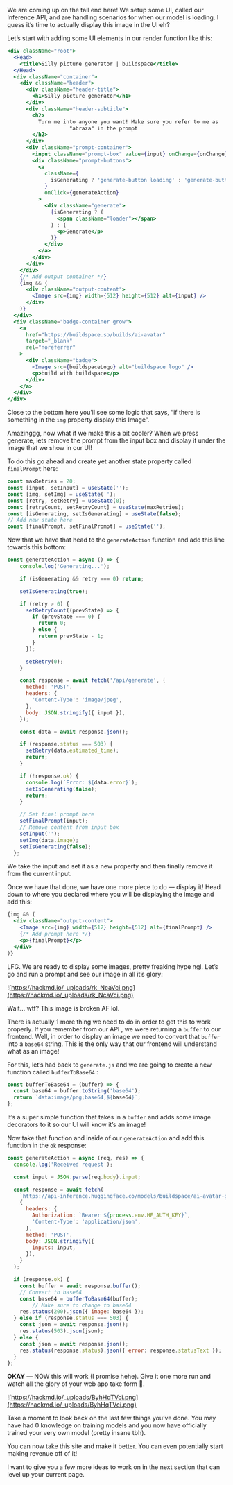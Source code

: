 We are coming up on the tail end here! We setup some UI, called our Inference API, and are handling scenarios for when our model is loading. I guess it’s time to actually display this image in the UI eh?

Let’s start with adding some UI elements in our render function like this:

```jsx
<div className="root">
  <Head>
    <title>Silly picture generator | buildspace</title>
  </Head>
  <div className="container">
    <div className="header">
      <div className="header-title">
        <h1>Silly picture generator</h1>
      </div>
      <div className="header-subtitle">
        <h2>
          Turn me into anyone you want! Make sure you refer to me as
					"abraza" in the prompt
        </h2>
      </div>
      <div className="prompt-container">
        <input className="prompt-box" value={input} onChange={onChange} />
        <div className="prompt-buttons">
          <a
            className={
              isGenerating ? 'generate-button loading' : 'generate-button'
            }
            onClick={generateAction}
          >
            <div className="generate">
              {isGenerating ? (
                <span className="loader"></span>
              ) : (
                <p>Generate</p>
              )}
            </div>
          </a>
        </div>
      </div>
    </div>
    {/* Add output container */}
    {img && (
      <div className="output-content">
        <Image src={img} width={512} height={512} alt={input} />
      </div>
    )}
  </div>
  <div className="badge-container grow">
    <a
      href="https://buildspace.so/builds/ai-avatar"
      target="_blank"
      rel="noreferrer"
    >
      <div className="badge">
        <Image src={buildspaceLogo} alt="buildspace logo" />
        <p>build with buildspace</p>
      </div>
    </a>
  </div>
</div>
```

Close to the bottom here you’ll see some logic that says, “if there is something in the `img` property display this Image”. 

Amazinggg, now what if we make this a bit cooler? When we press generate, lets remove the prompt from the input box and display it under the image that we show in our UI!

To do this go ahead and create yet another state property called `finalPrompt` here:

```jsx
const maxRetries = 20;
const [input, setInput] = useState('');
const [img, setImg] = useState('');
const [retry, setRetry] = useState(0);
const [retryCount, setRetryCount] = useState(maxRetries);
const [isGenerating, setIsGenerating] = useState(false);
// Add new state here
const [finalPrompt, setFinalPrompt] = useState('');
```

Now that we have that head to the `generateAction` function and add this line towards this bottom:

```jsx
const generateAction = async () => {
    console.log('Generating...');

    if (isGenerating && retry === 0) return;

    setIsGenerating(true);

    if (retry > 0) {
      setRetryCount((prevState) => {
        if (prevState === 0) {
          return 0;
        } else {
          return prevState - 1;
        }
      });

      setRetry(0);
    }

    const response = await fetch('/api/generate', {
      method: 'POST',
      headers: {
        'Content-Type': 'image/jpeg',
      },
      body: JSON.stringify({ input }),
    });

    const data = await response.json();

    if (response.status === 503) {
      setRetry(data.estimated_time);
      return;
    }

    if (!response.ok) {
      console.log(`Error: ${data.error}`);
      setIsGenerating(false);
      return;
    }

    // Set final prompt here
    setFinalPrompt(input);
    // Remove content from input box
    setInput('');
    setImg(data.image);
    setIsGenerating(false);
  };
```

We take the input and set it as a new property and then finally remove it from the current input.

Once we have that done, we have one more piece to do — display it! Head down to where you declared where you will be displaying the image and add this:

```jsx
{img && (
  <div className="output-content">
    <Image src={img} width={512} height={512} alt={finalPrompt} />
    {/* Add prompt here */}
    <p>{finalPrompt}</p>
  </div>
)}
```

LFG. We are ready to display some images, pretty freaking hype ngl. Let’s go and run a prompt and see our image in all it’s glory:

![https://hackmd.io/_uploads/rk_NcaVci.png](https://hackmd.io/_uploads/rk_NcaVci.png)

Wait… wtf? This image is broken AF lol. 

There is actually 1 more thing we need to do in order to get this to work properly. If you remember from our API , we were returning a `buffer` to our frontend. Well, in order to display an image we need to convert that `buffer` into a `base64` string. This is the only way that our frontend will understand what as an image!

For this, let’s had back to `generate.js` and we are going to create a new function called `bufferToBase64` :

```jsx
const bufferToBase64 = (buffer) => {
  const base64 = buffer.toString('base64');
  return `data:image/png;base64,${base64}`;
};
```

It’s a super simple function that takes in a `buffer` and adds some image decorators to it so our UI will know it’s an image!

Now take that function and inside of our `generateAction` and add this function in the `ok` response:
```jsx
const generateAction = async (req, res) => {
  console.log('Received request');

  const input = JSON.parse(req.body).input;

  const response = await fetch(
    `https://api-inference.huggingface.co/models/buildspace/ai-avatar-generator`,
    {
      headers: {
        Authorization: `Bearer ${process.env.HF_AUTH_KEY}`,
        'Content-Type': 'application/json',
      },
      method: 'POST',
      body: JSON.stringify({
        inputs: input,
      }),
    }
  );

  if (response.ok) {
    const buffer = await response.buffer();
    // Convert to base64
    const base64 = bufferToBase64(buffer);
		// Make sure to change to base64
    res.status(200).json({ image: base64 });
  } else if (response.status === 503) {
    const json = await response.json();
    res.status(503).json(json);
  } else {
    const json = await response.json();
    res.status(response.status).json({ error: response.statusText });
  }
};
```

**OKAY** — NOW this will work (I promise hehe). Give it one more run and watch all the glory of your web app take form 🥲. 

![https://hackmd.io/_uploads/ByhHqTVci.png](https://hackmd.io/_uploads/ByhHqTVci.png)

Take a moment to look back on the last few things you’ve done. You may have had 0 knowledge on training models and you now have officially trained your very own model (pretty insane tbh).

You can now take this site and make it better. You can even potentially start making revenue off of it!

I want to give you a few more ideas to work on in the next section that can level up your current page.